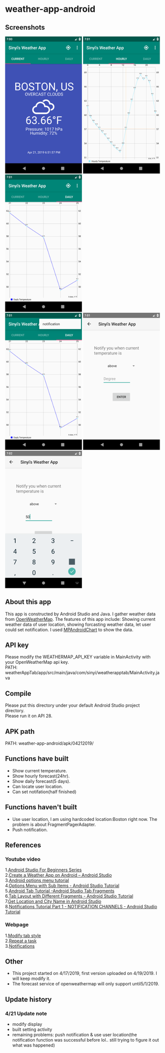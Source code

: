# weather-app-android

## Screenshots
<img src="img/1.png" width="250"> <img src="img/2.png" width="250"> <img src="img/3.png" width="250">  
<img src="img/4.png" width="250"> <img src="img/5.png" width="250"> <img src="img/6.png" width="250">

## About this app
This app is constructed by Android Studio and Java. I gather weather data from [OpenWeatherMap](https://openweathermap.org/). The features of this app include: Showing current weather data of user location, showing forcasting weather data, let user could set notification. I used [MPAndroidChart](https://github.com/PhilJay/MPAndroidChart) to show the data.

## API key
Please modify the WEATHERMAP_API_KEY variable in MainActivity with your OpenWeatherMap api key.  
PATH: weatherAppTab/app/src/main/java/com/sinyi/weatherapptab/MainActivity.java  

## Compile
Please put this directory under your default Android Studio project directory.  
Please run it on API 28. 

## APK path
PATH: weather-app-android/apk/04212019/  

## Functions have built
- Show current temperature.
- Show hourly forecast(24hr). 
- Show daily forecast(5 days). 
- Can locate user location.
- Can set notifation(half finished)

## Functions haven't built
- Use user location, I am using hardcoded location:Boston right now. The problem is about FragmentPagerAdapter.
- Push notification.


## References
### Youtube video
1.[Android Studio For Beginners Series](https://www.youtube.com/watch?v=dFlPARW5IX8&list=PLp9HFLVct_ZvMa7IVdQyUUyh8t2re9apm)  
2.[Create a Weather App on Android – Android Studio](https://youtu.be/w1g9AaDltUM)  
3.[Android options menu tutorial](https://youtu.be/EZ-sNN7UWFU)  
4.[Options Menu with Sub Items - Android Studio Tutorial](https://youtu.be/oh4YOj9VkVE)  
5.[Android Tab Tutorial -Android Studio Tab Fragments](https://youtu.be/bNpWGI_hGGg)  
6.[Tab Layout with Different Fragments - Android Studio Tutorial](https://youtu.be/h4HwU_ENXYM)  
7.[Get Location and City Name in Android Studio](https://youtu.be/rKnzzrdhb9g)  
8.[Notifications Tutorial Part 1 - NOTIFICATION CHANNELS - Android Studio Tutorial](https://youtu.be/tTbd1Mfi-Sk)  
### Webpage
1.[Modify tab style](https://materialdoc.com/components/tabs/)  
2.[Repeat a task](https://stackoverflow.com/questions/6242268/repeat-a-task-with-a-time-delay)  
3.[Notifications](https://codinginflow.com/tutorials/android/notifications-notification-channels/part-1-notification-channels)   

## Other
- This project started on 4/17/2019, first version uploaded on 4/19/2019.
I will keep modify it.
- The forecast service of openweathermap will only support until5/1/2019.

##  Update history
### 4/21 Update note
- modify display
- built setting activity
- remaining problems: push notification & use user location(the notification function was successful before lol.. still trying to figure it out what was happened)